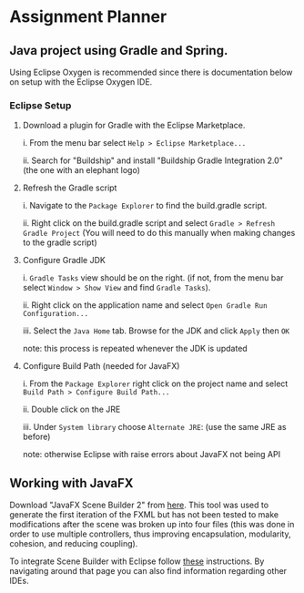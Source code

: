 # Assignment Planner
## Java project using Gradle and Spring.
Using Eclipse Oxygen is recommended since there is documentation below on setup with the Eclipse Oxygen IDE.

### Eclipse Setup
1. Download a plugin for Gradle with the Eclipse Marketplace.  
   
   i. From the menu bar select `Help > Eclipse Marketplace...`
   
   ii. Search for "Buildship" and install "Buildship Gradle Integration 2.0" (the one with an elephant logo)

2. Refresh the Gradle script  

   i. Navigate to the `Package Explorer` to find the build.gradle script.

   ii. Right click on the build.gradle script and select `Gradle > Refresh Gradle Project` (You will need to do this manually when making changes to the gradle script)

3. Configure Gradle JDK

   i. `Gradle Tasks` view should be on the right. (if not, from the menu bar select `Window > Show View` and find `Gradle Tasks`).
   
   ii. Right click on the application name and select `Open Gradle Run Configuration...`
   
   iii. Select the `Java Home` tab. Browse for the JDK and click `Apply` then `OK`

    note: this process is repeated whenever the JDK is updated

4. Configure Build Path (needed for JavaFX)

   i. From the `Package Explorer` right click on the project name and select `Build Path > Configure Build Path...`

   ii. Double click on the JRE

   iii. Under `System library` choose `Alternate JRE`: (use the same JRE as before)

   note: otherwise Eclipse with raise errors about JavaFX not being API

## Working with JavaFX
Download "JavaFX Scene Builder 2" from [here](http://www.oracle.com/technetwork/java/javafxscenebuilder-1x-archive-2199384.html). This tool was used to generate the first iteration of the FXML but has not been tested to make modifications after the scene was broken up into four files (this was done in order to use multiple controllers, thus improving encapsulation, modularity, cohesion, and reducing coupling).

To integrate Scene Builder with Eclipse follow [these](https://docs.oracle.com/javase/8/scene-builder-2/work-with-java-ides/sb-with-eclipse.htm#BABBFEBD) instructions. By navigating around that page you can also find information regarding other IDEs.
